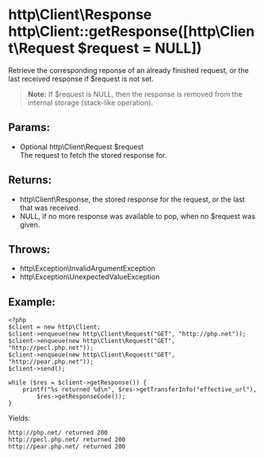 # http\Client\Response http\Client::getResponse([http\Client\Request $request = NULL])

Retrieve the corresponding reponse of an already finished request, or the last received response if $request is not set.

> **Note:** If $request is NULL, then the response is removed from the internal storage (stack-like operation).

## Params:

* Optional http\Client\Request $request  
  The request to fetch the stored response for.

## Returns:

* http\Client\Response, the stored response for the request, or the last that was received.
* NULL, if no more response was available to pop, when no $request was given.

## Throws:

* http\Exception\InvalidArgumentException
* http\Exception\UnexpectedValueException

## Example:

    <?php
    $client = new http\Client;
    $client->enqueue(new http\Client\Request("GET", "http://php.net"));
    $client->enqueue(new http\Client\Request("GET", "http://pecl.php.net"));
    $client->enqueue(new http\Client\Request("GET", "http://pear.php.net"));
    $client->send();
    
    while ($res = $client->getResponse()) {
        printf("%s returned %d\n", $res->getTransferInfo("effective_url"),
            $res->getResponseCode());
    }

Yields:

    http://php.net/ returned 200
    http://pecl.php.net/ returned 200
    http://pear.php.net/ returned 200

